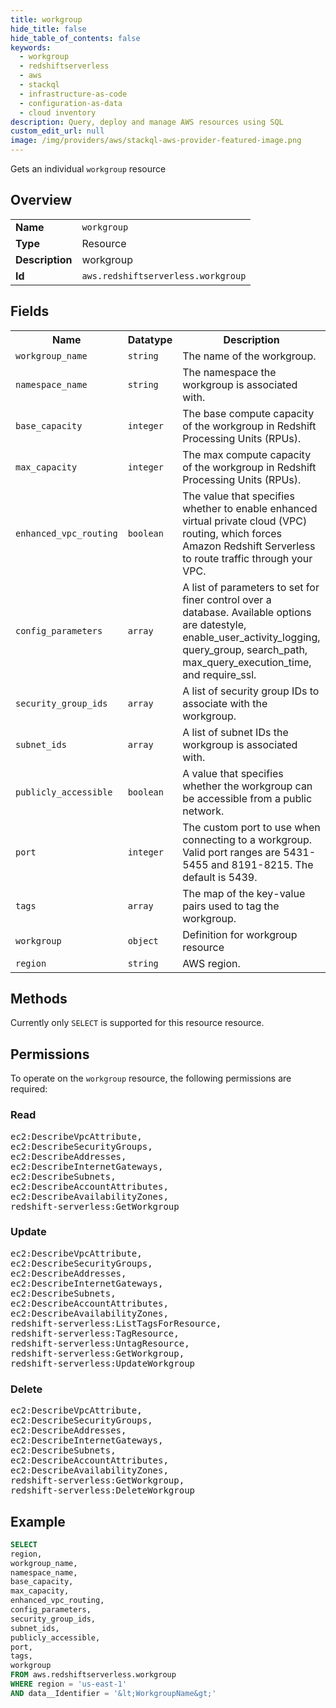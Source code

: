 ```yaml
---
title: workgroup
hide_title: false
hide_table_of_contents: false
keywords:
  - workgroup
  - redshiftserverless
  - aws
  - stackql
  - infrastructure-as-code
  - configuration-as-data
  - cloud inventory
description: Query, deploy and manage AWS resources using SQL
custom_edit_url: null
image: /img/providers/aws/stackql-aws-provider-featured-image.png
---
```

Gets an individual <code>workgroup</code> resource

## Overview
<table><tbody>
<tr><td><b>Name</b></td><td><code>workgroup</code></td></tr>
<tr><td><b>Type</b></td><td>Resource</td></tr>
<tr><td><b>Description</b></td><td>workgroup</td></tr>
<tr><td><b>Id</b></td><td><code>aws.redshiftserverless.workgroup</code></td></tr>
</tbody></table>

## Fields
<table><tbody>
<tr><th>Name</th><th>Datatype</th><th>Description</th></tr>
<tr><td><code>workgroup_name</code></td><td><code>string</code></td><td>The name of the workgroup.</td></tr>
<tr><td><code>namespace_name</code></td><td><code>string</code></td><td>The namespace the workgroup is associated with.</td></tr>
<tr><td><code>base_capacity</code></td><td><code>integer</code></td><td>The base compute capacity of the workgroup in Redshift Processing Units (RPUs).</td></tr>
<tr><td><code>max_capacity</code></td><td><code>integer</code></td><td>The max compute capacity of the workgroup in Redshift Processing Units (RPUs).</td></tr>
<tr><td><code>enhanced_vpc_routing</code></td><td><code>boolean</code></td><td>The value that specifies whether to enable enhanced virtual private cloud (VPC) routing, which forces Amazon Redshift Serverless to route traffic through your VPC.</td></tr>
<tr><td><code>config_parameters</code></td><td><code>array</code></td><td>A list of parameters to set for finer control over a database. Available options are datestyle, enable_user_activity_logging, query_group, search_path, max_query_execution_time, and require_ssl.</td></tr>
<tr><td><code>security_group_ids</code></td><td><code>array</code></td><td>A list of security group IDs to associate with the workgroup.</td></tr>
<tr><td><code>subnet_ids</code></td><td><code>array</code></td><td>A list of subnet IDs the workgroup is associated with.</td></tr>
<tr><td><code>publicly_accessible</code></td><td><code>boolean</code></td><td>A value that specifies whether the workgroup can be accessible from a public network.</td></tr>
<tr><td><code>port</code></td><td><code>integer</code></td><td>The custom port to use when connecting to a workgroup. Valid port ranges are 5431-5455 and 8191-8215. The default is 5439.</td></tr>
<tr><td><code>tags</code></td><td><code>array</code></td><td>The map of the key-value pairs used to tag the workgroup.</td></tr>
<tr><td><code>workgroup</code></td><td><code>object</code></td><td>Definition for workgroup resource</td></tr>
<tr><td><code>region</code></td><td><code>string</code></td><td>AWS region.</td></tr>

</tbody></table>

## Methods
Currently only <code>SELECT</code> is supported for this resource resource.

## Permissions

To operate on the <code>workgroup</code> resource, the following permissions are required:

### Read
<pre>
ec2:DescribeVpcAttribute,
ec2:DescribeSecurityGroups,
ec2:DescribeAddresses,
ec2:DescribeInternetGateways,
ec2:DescribeSubnets,
ec2:DescribeAccountAttributes,
ec2:DescribeAvailabilityZones,
redshift-serverless:GetWorkgroup</pre>

### Update
<pre>
ec2:DescribeVpcAttribute,
ec2:DescribeSecurityGroups,
ec2:DescribeAddresses,
ec2:DescribeInternetGateways,
ec2:DescribeSubnets,
ec2:DescribeAccountAttributes,
ec2:DescribeAvailabilityZones,
redshift-serverless:ListTagsForResource,
redshift-serverless:TagResource,
redshift-serverless:UntagResource,
redshift-serverless:GetWorkgroup,
redshift-serverless:UpdateWorkgroup</pre>

### Delete
<pre>
ec2:DescribeVpcAttribute,
ec2:DescribeSecurityGroups,
ec2:DescribeAddresses,
ec2:DescribeInternetGateways,
ec2:DescribeSubnets,
ec2:DescribeAccountAttributes,
ec2:DescribeAvailabilityZones,
redshift-serverless:GetWorkgroup,
redshift-serverless:DeleteWorkgroup</pre>


## Example
```sql
SELECT
region,
workgroup_name,
namespace_name,
base_capacity,
max_capacity,
enhanced_vpc_routing,
config_parameters,
security_group_ids,
subnet_ids,
publicly_accessible,
port,
tags,
workgroup
FROM aws.redshiftserverless.workgroup
WHERE region = 'us-east-1'
AND data__Identifier = '&lt;WorkgroupName&gt;'
```
